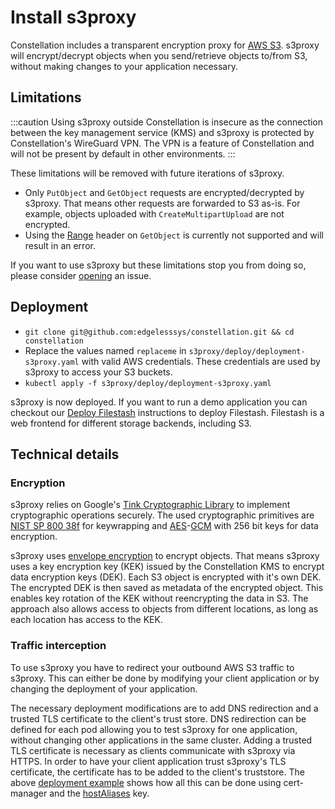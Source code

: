 # Install s3proxy

Constellation includes a transparent encryption proxy for [AWS S3](https://aws.amazon.com/de/s3/).
s3proxy will encrypt/decrypt objects when you send/retrieve objects to/from S3, without making changes to your application necessary.

## Limitations

:::caution
Using s3proxy outside Constellation is insecure as the connection between the key management service (KMS) and s3proxy is protected by Constellation's WireGuard VPN.
The VPN is a feature of Constellation and will not be present by default in other environments.
:::

These limitations will be removed with future iterations of s3proxy.

- Only `PutObject` and `GetObject` requests are encrypted/decrypted by s3proxy.
That means other requests are forwarded to S3 as-is.
For example, objects uploaded with `CreateMultipartUpload` are not encrypted.
- Using the [Range](https://docs.aws.amazon.com/AmazonS3/latest/API/API_GetObject.html#API_GetObject_RequestSyntax) header on `GetObject` is currently not supported and will result in an error.

If you want to use s3proxy but these limitations stop you from doing so, please consider [opening](https://github.com/edgelesssys/constellation/issues/new?assignees=&labels=&projects=&template=feature_request.yml) an issue.

## Deployment

- `git clone git@github.com:edgelesssys/constellation.git && cd constellation`
- Replace the values named `replaceme` in `s3proxy/deploy/deployment-s3proxy.yaml` with valid AWS credentials. These credentials are used by s3proxy to access your S3 buckets.
- `kubectl apply -f s3proxy/deploy/deployment-s3proxy.yaml`

s3proxy is now deployed.
If you want to run a demo application you can checkout our [Deploy Filestash](https://github.com/edgelesssys/constellation/tree/main/s3proxy/deploy#deploying-filestash) instructions to deploy Filestash.
Filestash is a web frontend for different storage backends, including S3.


## Technical details

### Encryption

s3proxy relies on Google's [Tink Cryptographic Library](https://developers.google.com/tink) to implement cryptographic operations securely.
The used cryptographic primitives are [NIST SP 800 38f](https://nvlpubs.nist.gov/nistpubs/SpecialPublications/NIST.SP.800-38F.pdf) for keywrapping and [AES](https://en.wikipedia.org/wiki/Advanced_Encryption_Standard)-[GCM](https://en.wikipedia.org/wiki/Block_cipher_mode_of_operation#Galois/counter_(GCM)) with 256 bit keys for data encryption.

s3proxy uses [envelope encryption](https://cloud.google.com/kms/docs/envelope-encryption) to encrypt objects.
That means s3proxy uses a key encryption key (KEK) issued by the Constellation KMS to encrypt data encryption keys (DEK).
Each S3 object is encrypted with it's own DEK.
The encrypted DEK is then saved as metadata of the encrypted object.
This enables key rotation of the KEK without reencrypting the data in S3.
The approach also allows access to objects from different locations, as long as each location has access to the KEK.

### Traffic interception

To use s3proxy you have to redirect your outbound AWS S3 traffic to s3proxy.
This can either be done by modifying your client application or by changing the deployment of your application.

The necessary deployment modifications are to add DNS redirection and a trusted TLS certificate to the client's trust store.
DNS redirection can be defined for each pod allowing you to test s3proxy for one application, without changing other applications in the same cluster.
Adding a trusted TLS certificate is necessary as clients communicate with s3proxy via HTTPS.
In order to have your client application trust s3proxy's TLS certificate, the certificate has to be added to the client's truststore.
The above [deployment example](#deployment) shows how all this can be done using cert-manager and the [hostAliases](https://kubernetes.io/docs/tasks/network/customize-hosts-file-for-pods/) key.
